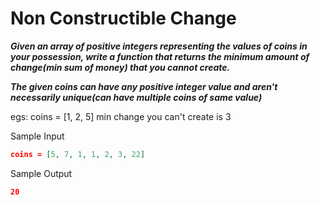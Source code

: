 # Non Constructible Change

**_Given an array of positive integers representing the values of coins in your possession, write a function that returns the minimum amount of change(min sum of money) that you cannot create._**

**_The given coins can have any positive integer value and aren't necessarily unique(can have multiple coins of same value)_**

egs: coins = [1, 2, 5]
min change you can't create is 3

Sample Input

```json
coins = [5, 7, 1, 1, 2, 3, 22]
```

Sample Output

```json
20
```
